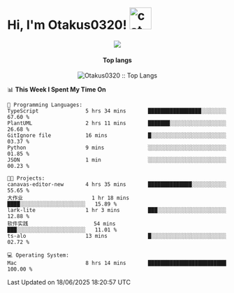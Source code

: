 <h1> Hi, I'm Otakus0320! <img src="https://media.giphy.com/media/mGcNjsfWAjY5AEZNw6/giphy.gif" width="50" alt="cat"></h1>

<p align="center"><a href="https://wakatime.com/@044d69d0-1253-4f60-96b6-5d19a0f9dde5"><img src="https://wakatime.com/badge/user/044d69d0-1253-4f60-96b6-5d19a0f9dde5.svg" /></a></p>

<h4 align="center">Top langs</h4>

<p align="center"><img src="https://github-readme-stats.vercel.app/api/top-langs/?username=Otakus0320&langs_count=10&theme=tokyonight&layout=compact&timestamp={{random_number}}" alt="Otakus0320 :: Top Langs" /></p>

<!--START_SECTION:waka-->
📊 **This Week I Spent My Time On** 

```text
💬 Programming Languages: 
TypeScript               5 hrs 34 mins       █████████████████░░░░░░░░   67.60 % 
PlantUML                 2 hrs 11 mins       ███████░░░░░░░░░░░░░░░░░░   26.68 % 
GitIgnore file           16 mins             █░░░░░░░░░░░░░░░░░░░░░░░░   03.37 % 
Python                   9 mins              ░░░░░░░░░░░░░░░░░░░░░░░░░   01.85 % 
JSON                     1 min               ░░░░░░░░░░░░░░░░░░░░░░░░░   00.23 % 

🐱‍💻 Projects: 
canavas-editor-new       4 hrs 35 mins       ██████████████░░░░░░░░░░░   55.65 % 
大作业                      1 hr 18 mins        ████░░░░░░░░░░░░░░░░░░░░░   15.89 % 
lark-lite                1 hr 3 mins         ███░░░░░░░░░░░░░░░░░░░░░░   12.88 % 
软件实践                     54 mins             ███░░░░░░░░░░░░░░░░░░░░░░   11.01 % 
ts-alo                   13 mins             █░░░░░░░░░░░░░░░░░░░░░░░░   02.72 % 

💻 Operating System: 
Mac                      8 hrs 14 mins       █████████████████████████   100.00 % 
```


 Last Updated on 18/06/2025 18:20:57 UTC
<!--END_SECTION:waka-->
